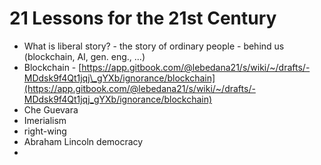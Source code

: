 # 21 Lessons for the 21st Century

* What is liberal story?  - the story of ordinary people - behind us \(blockchain, AI, gen. eng., ...\) 
* Blockchain - [https://app.gitbook.com/@lebedana21/s/wiki/~/drafts/-MDdsk9f4Qt1jqj\_gYXb/ignorance/blockchain](https://app.gitbook.com/@lebedana21/s/wiki/~/drafts/-MDdsk9f4Qt1jqj_gYXb/ignorance/blockchain)
* Che Guevara
* Imerialism 
* right-wing 
* Abraham Lincoln democracy 
* 
